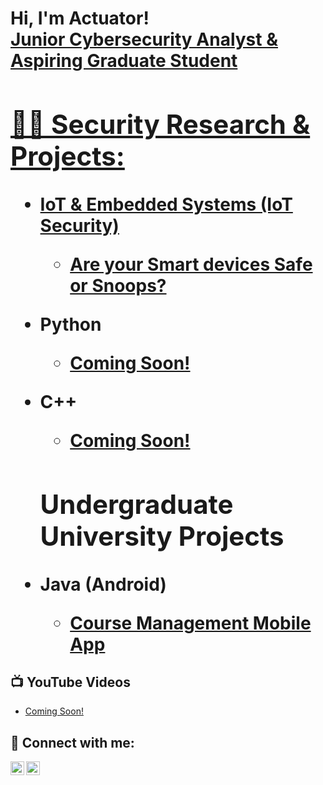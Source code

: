 <h1>Hi, I'm Actuator! <br/><a href="https://github.com/actuator">Junior Cybersecurity Analyst & Aspiring Graduate Student</a> <a href="https://www.linkedin.com/in/"> 

<h2>👨‍💻 Security Research & Projects:</h2>

- <b>IoT & Embedded Systems (IoT Security)</b>
  - [Are your Smart devices Safe or Snoops?](https://github.com/actuator)


- <b>Python</b>
  - [Coming Soon!](https://github.com/actuator)
  
- <b>C++</b>
  - [Coming Soon!](https://github.com/actuator)
  
  <h2> Undergraduate University Projects </h2>
- <b>Java (Android)</b>
  - [Course Management Mobile App](https://github.com/actuator/Course_Management_Android_App)
   
<h2>📺 YouTube Videos</h2>

- [Coming Soon!](https://www.youtube.com/watch?v=)


<h2> 🤳 Connect with me:</h2>

[<img align="left" alt="Actuator | YouTube" width="22px" src="https://cdn.jsdelivr.net/npm/simple-icons@v3/icons/youtube.svg" />][youtube]
[<img align="left" alt="Actuator | LinkedIn" width="22px" src="https://cdn.jsdelivr.net/npm/simple-icons@v3/icons/linkedin.svg" />][linkedin]


[youtube]: https://www.youtube.com/c/
[linkedin]: https://linkedin.com/in/
<!--


Here are some ideas to get you started:

- 🔭 I’m currently working on ...
- 🌱 I’m currently learning ...
- 👯 I’m looking to collaborate on ...
- 🤔 I’m looking for help with ...
- 💬 Ask me about ...
- 📫 How to reach me: ...
- 😄 Pronouns: ...
- ⚡ Fun fact: ...
-->
